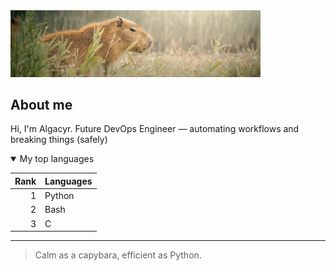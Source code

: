 <picture>
 <img alt="Picture of a capybara in nature" src="./capivara.jpg" loading="lazy" width="400">
</picture>

## About me

<!-- TO DO: add more details about me later -->
Hi, I'm Algacyr. Future DevOps Engineer — automating workflows and breaking things (safely)

<details open>
<summary>My top languages</summary>

| Rank | Languages |
|-----:|-----------|
|     1| Python    |
|     2| Bash      |
|     3| C         |

</details>

---
> Calm as a capybara, efficient as Python.
